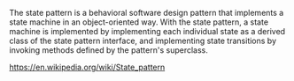 The state pattern is a behavioral software design pattern that implements a state machine in an object-oriented way.
With the state pattern, a state machine is implemented by implementing each individual state as a derived class of
the state pattern interface, and implementing state transitions by invoking methods defined by the pattern's superclass.


https://en.wikipedia.org/wiki/State_pattern

